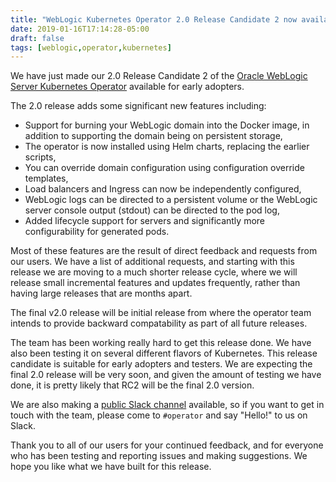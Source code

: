 ```yaml
---
title: "WebLogic Kubernetes Operator 2.0 Release Candidate 2 now available"
date: 2019-01-16T17:14:28-05:00
draft: false
tags: [weblogic,operator,kubernetes]
---
```


We have just made our 2.0 Release Candidate 2 of the [Oracle WebLogic Server
Kubernetes Operator](https://github.com/oracle/weblogic-kubernetes-operator)
available for early adopters. 

The 2.0 release adds some significant new features including: 

* Support for burning your WebLogic domain into the Docker image, in addition
  to supporting the domain being on persistent storage,
* The operator is now installed using Helm charts, replacing the earlier scripts, 
* You can override domain configuration using configuration override templates, 
* Load balancers and Ingress can now be independently configured, 
* WebLogic logs can be directed to a persistent volume or the WebLogic server 
  console output (stdout) can be directed to the pod log, 
* Added lifecycle support for servers and significantly more configurability 
  for generated pods. 
  
Most of these features are the result of direct feedback and requests from 
our users.  We have a list of additional requests, and starting with this 
release we are moving to a much shorter release cycle, where we will release
small incremental features and updates frequently, rather than having large
releases that are months apart. 

The final v2.0 release will be initial release from where the operator team intends 
to provide backward compatability as part of all future releases.

The team has been working really hard to get this release done.  We have also 
been testing it on several different flavors of Kubernetes.  This release
candidate is suitable for early adopters and testers.  We are expecting the 
final 2.0 release will be very soon, and given the amount of testing we have
done, it is pretty likely that RC2 will be the final 2.0 version.

We are also making a [public Slack channel](https://weblogic-slack-inviter.herokuapp.com/)
available, so if you want to get in touch with the team, please come to `#operator` and 
say "Hello!" to us on Slack.

Thank you to all of our users for your continued feedback, and for everyone 
who has been testing and reporting issues and making suggestions. We hope
you like what we have built for this release. 

